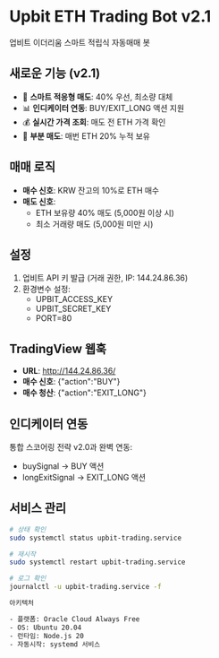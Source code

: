 
  # Upbit ETH Trading Bot v2.1

  업비트 이더리움 스마트 적립식 자동매매 봇

  ## 새로운 기능 (v2.1)
  - 🧠 **스마트 적응형 매도**: 40% 우선, 최소량 대체
  - 📊 **인디케이터 연동**: BUY/EXIT_LONG 액션 지원
  - 💰 **실시간 가격 조회**: 매도 전 ETH 가격 확인
  - 🎯 **부분 매도**: 매번 ETH 20% 누적 보유

  ## 매매 로직
  - **매수 신호**: KRW 잔고의 10%로 ETH 매수
  - **매도 신호**:
    - ETH 보유량 40% 매도 (5,000원 이상 시)
    - 최소 거래량 매도 (5,000원 미만 시)

  ## 설정
  1. 업비트 API 키 발급 (거래 권한, IP: 144.24.86.36)
  2. 환경변수 설정:
     - UPBIT_ACCESS_KEY
     - UPBIT_SECRET_KEY
     - PORT=80

  ## TradingView 웹훅
  - **URL**: http://144.24.86.36/
  - **매수 신호**: {"action":"BUY"}
  - **매수 청산**: {"action":"EXIT_LONG"}

  ## 인디케이터 연동
  통합 스코어링 전략 v2.0과 완벽 연동:
  - buySignal → BUY 액션
  - longExitSignal → EXIT_LONG 액션

  ## 서비스 관리
  ```bash
  # 상태 확인
  sudo systemctl status upbit-trading.service

  # 재시작
  sudo systemctl restart upbit-trading.service

  # 로그 확인
  journalctl -u upbit-trading.service -f

  아키텍처

  - 플랫폼: Oracle Cloud Always Free
  - OS: Ubuntu 20.04
  - 런타임: Node.js 20
  - 자동시작: systemd 서비스
